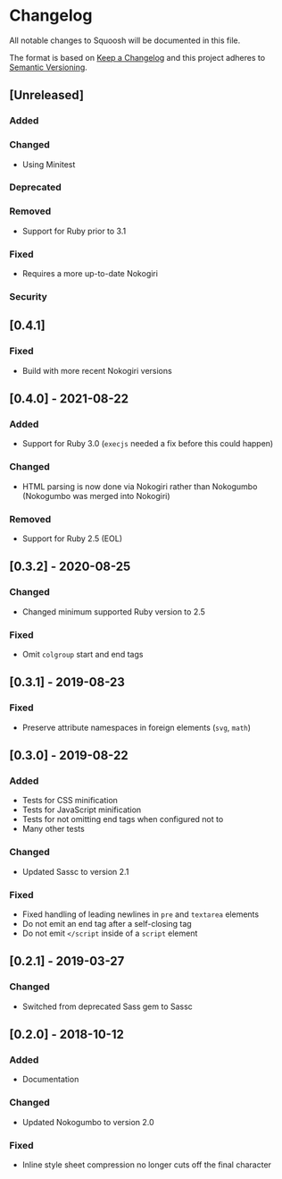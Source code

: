 # Changelog

All notable changes to Squoosh will be documented in this file.

The format is based on [Keep a Changelog](http://keepachangelog.com/en/1.0.0/)
and this project adheres to [Semantic Versioning](http://semver.org/spec/v2.0.0.html).

## [Unreleased]
### Added
### Changed
- Using Minitest
### Deprecated
### Removed
- Support for Ruby prior to 3.1
### Fixed
- Requires a more up-to-date Nokogiri
### Security

## [0.4.1]
### Fixed
- Build with more recent Nokogiri versions

## [0.4.0] - 2021-08-22
### Added
- Support for Ruby 3.0 (`execjs` needed a fix before this could happen)
### Changed
- HTML parsing is now done via Nokogiri rather than Nokogumbo (Nokogumbo was
  merged into Nokogiri)
### Removed
- Support for Ruby 2.5 (EOL)

## [0.3.2] - 2020-08-25
### Changed
- Changed minimum supported Ruby version to 2.5
### Fixed
- Omit `colgroup` start and end tags

## [0.3.1] - 2019-08-23
### Fixed
- Preserve attribute namespaces in foreign elements (`svg`, `math`)

## [0.3.0] - 2019-08-22
### Added
- Tests for CSS minification
- Tests for JavaScript minification
- Tests for not omitting end tags when configured not to
- Many other tests
### Changed
- Updated Sassc to version 2.1
### Fixed
- Fixed handling of leading newlines in `pre` and `textarea` elements
- Do not emit an end tag after a self-closing tag
- Do not emit `</script` inside of a `script` element

## [0.2.1] - 2019-03-27
### Changed
- Switched from deprecated Sass gem to Sassc

## [0.2.0] - 2018-10-12
### Added
- Documentation

### Changed
- Updated Nokogumbo to version 2.0

### Fixed
- Inline style sheet compression no longer cuts off the final character
